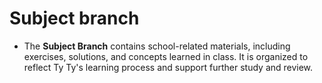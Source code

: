 # Subject branch

- The **Subject Branch** contains school-related materials, including exercises, solutions, and concepts learned in class. It is organized to reflect Ty Ty's learning process and support further study and review.
